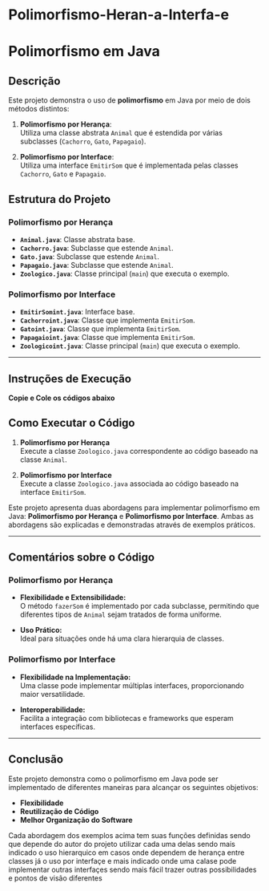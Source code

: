 # Polimorfismo-Heran-a-Interfa-e
# Polimorfismo em Java

## Descrição
Este projeto demonstra o uso de **polimorfismo** em Java por meio de dois métodos distintos:

1. **Polimorfismo por Herança**:  
   Utiliza uma classe abstrata `Animal` que é estendida por várias subclasses (`Cachorro`, `Gato`, `Papagaio`).

2. **Polimorfismo por Interface**:  
   Utiliza uma interface `EmitirSom` que é implementada pelas classes `Cachorro`, `Gato` e `Papagaio`.


## Estrutura do Projeto

### Polimorfismo por Herança
- **`Animal.java`**: Classe abstrata base.
- **`Cachorro.java`**: Subclasse que estende `Animal`.
- **`Gato.java`**: Subclasse que estende `Animal`.
- **`Papagaio.java`**: Subclasse que estende `Animal`.
- **`Zoologico.java`**: Classe principal (`main`) que executa o exemplo.

### Polimorfismo por Interface
- **`EmitirSomint.java`**: Interface base.
- **`Cachorroint.java`**: Classe que implementa `EmitirSom`.
- **`Gatoint.java`**: Classe que implementa `EmitirSom`.
- **`Papagaioint.java`**: Classe que implementa `EmitirSom`.
- **`Zoologicoint.java`**: Classe principal (`main`) que executa o exemplo.

---

## Instruções de Execução

**Copie e Cole os códigos abaixo**  

 ## Como Executar o Código

1. **Polimorfismo por Herança**  
   Execute a classe `Zoologico.java` correspondente ao código baseado na classe `Animal`.

2. **Polimorfismo por Interface**  
   Execute a classe `Zoologico.java` associada ao código baseado na interface `EmitirSom`.

Este projeto apresenta duas abordagens para implementar polimorfismo em Java: **Polimorfismo por Herança** e **Polimorfismo por Interface**. Ambas as abordagens são explicadas e demonstradas através de exemplos práticos.

---

## Comentários sobre o Código

### Polimorfismo por Herança
- **Flexibilidade e Extensibilidade:**  
  O método `fazerSom` é implementado por cada subclasse, permitindo que diferentes tipos de `Animal` sejam tratados de forma uniforme.

- **Uso Prático:**  
  Ideal para situações onde há uma clara hierarquia de classes.

### Polimorfismo por Interface

- **Flexibilidade na Implementação:**  
  Uma classe pode implementar múltiplas interfaces, proporcionando maior versatilidade.

- **Interoperabilidade:**  
  Facilita a integração com bibliotecas e frameworks que esperam interfaces específicas.

---

## Conclusão

Este projeto demonstra como o polimorfismo em Java pode ser implementado de diferentes maneiras para alcançar os seguintes objetivos:

- **Flexibilidade**
- **Reutilização de Código**
- **Melhor Organização do Software**

Cada abordagem dos exemplos acima tem suas funções definidas sendo que depende do autor do projeto utilizar cada uma delas sendo mais indicado o uso hierarquico em casos onde dependem de herança entre classes
já o uso por interfaçe e mais indicado onde uma calase pode implementar outras interfaçes sendo mais fácil trazer outras possibilidades e pontos de visão diferentes



